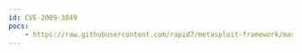 ```yaml
---
id: CVE-2009-3849
pocs:
    - https://raw.githubusercontent.com/rapid7/metasploit-framework/master/modules/exploits/windows/http/hp_nnm_snmp.rb
---
```

